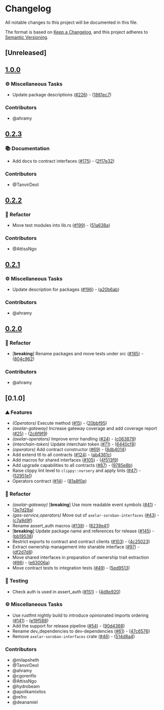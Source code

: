 # Changelog

All notable changes to this project will be documented in this file.

The format is based on [Keep a Changelog](https://keepachangelog.com/en/1.0.0/),
and this project adheres to [Semantic Versioning](https://semver.org/spec/v2.0.0.html).

## [Unreleased]

## [1.0.0](https://github.com/axelarnetwork/axelar-cgp-stellar/compare/stellar-axelar-operators-v0.2.3...stellar-axelar-operators-v1.0.0)

### ⚙️ Miscellaneous Tasks

- Update package descriptions ([#226](https://github.com/axelarnetwork/axelar-cgp-stellar/pull/226)) - ([1881ec7](https://github.com/axelarnetwork/axelar-cgp-stellar/commit/1881ec723644734f0c19c32db143e7a539f74ad3))

### Contributors

- @ahramy

## [0.2.3](https://github.com/axelarnetwork/axelar-cgp-stellar/compare/stellar-axelar-operators-v0.2.2...stellar-axelar-operators-v0.2.3)

### 📚 Documentation

- Add docs to contract interfaces ([#175](https://github.com/axelarnetwork/axelar-cgp-stellar/pull/175)) - ([2f17e32](https://github.com/axelarnetwork/axelar-cgp-stellar/commit/2f17e32b33e6d04609c3014e161ce07f9dbbef63))

### Contributors

- @TanvirDeol

## [0.2.2](https://github.com/axelarnetwork/axelar-cgp-stellar/compare/stellar-axelar-operators-v0.2.1...stellar-axelar-operators-v0.2.2)

### 🚜 Refactor

- Move test modules into lib.rs ([#199](https://github.com/axelarnetwork/axelar-cgp-stellar/pull/199)) - ([51a638a](https://github.com/axelarnetwork/axelar-cgp-stellar/commit/51a638a52bdaebc4928aab9e191b28a90e73f338))

### Contributors

- @AttissNgo

## [0.2.1](https://github.com/axelarnetwork/axelar-cgp-stellar/compare/stellar-axelar-operators-v0.2.0...stellar-axelar-operators-v0.2.1)

### ⚙️ Miscellaneous Tasks

- Update description for packages ([#196](https://github.com/axelarnetwork/axelar-cgp-stellar/pull/196)) - ([a20b6ab](https://github.com/axelarnetwork/axelar-cgp-stellar/commit/a20b6ab2633b3ca407c440b9ce35ff0071384638))

### Contributors

- @ahramy

## [0.2.0](https://github.com/axelarnetwork/axelar-cgp-stellar/compare/stellar-axelar-operators-v0.1.0...stellar-axelar-operators-v0.2.0)

### 🚜 Refactor

- [**breaking**] Rename packages and move tests under src ([#185](https://github.com/axelarnetwork/axelar-cgp-stellar/pull/185)) - ([804c962](https://github.com/axelarnetwork/axelar-cgp-stellar/commit/804c962a667a7889c447decf8155c4f56c7b1bdb))

### Contributors

- @ahramy

## [0.1.0]

### ⛰️ Features

- _(Operators)_ Execute method ([#15](https://github.com/axelarnetwork/axelar-cgp-stellar/pull/15)) - ([20bbf95](https://github.com/axelarnetwork/axelar-cgp-stellar/commit/20bbf95a6ba486f48c6ec116e31d34110f912880))
- _(axelar-gateway)_ Increase gateway coverage and add coverage report ([#25](https://github.com/axelarnetwork/axelar-cgp-stellar/pull/25)) - ([2c6f9f9](https://github.com/axelarnetwork/axelar-cgp-stellar/commit/2c6f9f96f59b74d521aec090d9e31908ab307134))
- _(axelar-operators)_ Improve error handling ([#24](https://github.com/axelarnetwork/axelar-cgp-stellar/pull/24)) - ([c063879](https://github.com/axelarnetwork/axelar-cgp-stellar/commit/c063879442a39a0ea43beb5387516a10aee96670))
- _(interchain-token)_ Update interchain token ([#71](https://github.com/axelarnetwork/axelar-cgp-stellar/pull/71)) - ([6440cf8](https://github.com/axelarnetwork/axelar-cgp-stellar/commit/6440cf86ea665ed72e8515c0fb01d4fc93f2f63d))
- _(operators)_ Add contract constructor ([#69](https://github.com/axelarnetwork/axelar-cgp-stellar/pull/69)) - ([8db4014](https://github.com/axelarnetwork/axelar-cgp-stellar/commit/8db4014376ea5e2fc00c4a7d39e56e4952b01a9e))
- Add extend ttl to all contracts ([#124](https://github.com/axelarnetwork/axelar-cgp-stellar/pull/124)) - ([ab4361c](https://github.com/axelarnetwork/axelar-cgp-stellar/commit/ab4361c58daffebd099ab386910b55a4d56d152f))
- Add macros for shared interfaces ([#105](https://github.com/axelarnetwork/axelar-cgp-stellar/pull/105)) - ([4f513f9](https://github.com/axelarnetwork/axelar-cgp-stellar/commit/4f513f933d290cc9cc5944e5e39bcda13a136906))
- Add upgrade capabilities to all contracts ([#87](https://github.com/axelarnetwork/axelar-cgp-stellar/pull/87)) - ([9785e8b](https://github.com/axelarnetwork/axelar-cgp-stellar/commit/9785e8bebea93e987af664cedea3234241675d96))
- Raise clippy lint level to `clippy::nursery` and apply lints ([#47](https://github.com/axelarnetwork/axelar-cgp-stellar/pull/47)) - ([52951e1](https://github.com/axelarnetwork/axelar-cgp-stellar/commit/52951e11f500b83f6cb31a3cadb845c4841af6a4))
- Operators contract ([#14](https://github.com/axelarnetwork/axelar-cgp-stellar/pull/14)) - ([81a8f0e](https://github.com/axelarnetwork/axelar-cgp-stellar/commit/81a8f0e91d89fbae4c61d9fb5790250c892ff6a7))

### 🚜 Refactor

- _(axelar-gateway)_ [**breaking**] Use more readable event symbols ([#41](https://github.com/axelarnetwork/axelar-cgp-stellar/pull/41)) - ([3e7d28a](https://github.com/axelarnetwork/axelar-cgp-stellar/commit/3e7d28a8806fec2c689989b2e50de1860587190c))
- _(gas-service,operators)_ Move out of `axelar-soroban-interfaces` ([#43](https://github.com/axelarnetwork/axelar-cgp-stellar/pull/43)) - ([c7a9d9f](https://github.com/axelarnetwork/axelar-cgp-stellar/commit/c7a9d9f6b2f346efa4b1f836f00bd591eea84be8))
- Rename assert_auth macros ([#138](https://github.com/axelarnetwork/axelar-cgp-stellar/pull/138)) - ([8239e41](https://github.com/axelarnetwork/axelar-cgp-stellar/commit/8239e4126cdccb4156f737dd6e20fad5c2bfc239))
- [**breaking**] Update package name and references for release ([#145](https://github.com/axelarnetwork/axelar-cgp-stellar/pull/145)) - ([bb19538](https://github.com/axelarnetwork/axelar-cgp-stellar/commit/bb195386eeda9c75d4da33eb0cf29fd9cb9b621c))
- Restrict exports to contract and contract clients ([#103](https://github.com/axelarnetwork/axelar-cgp-stellar/pull/103)) - ([4c25023](https://github.com/axelarnetwork/axelar-cgp-stellar/commit/4c250237afce95fcd687f74e350b6b272a3d295d))
- Extract ownership management into sharable interface ([#97](https://github.com/axelarnetwork/axelar-cgp-stellar/pull/97)) - ([df2d7d8](https://github.com/axelarnetwork/axelar-cgp-stellar/commit/df2d7d8106e26c143757d26dfc321ffd5778d23b))
- Move shared interfaces in preparation of ownership trait extraction ([#96](https://github.com/axelarnetwork/axelar-cgp-stellar/pull/96)) - ([e63006a](https://github.com/axelarnetwork/axelar-cgp-stellar/commit/e63006a4f17abccbd1922389f1c03cc1735220b3))
- Move contract tests to integration tests ([#49](https://github.com/axelarnetwork/axelar-cgp-stellar/pull/49)) - ([5ed9513](https://github.com/axelarnetwork/axelar-cgp-stellar/commit/5ed95130e5cc11690d0738c427adaa2b61ad4c90))

### 🧪 Testing

- Check auth is used in assert_auth ([#151](https://github.com/axelarnetwork/axelar-cgp-stellar/pull/151)) - ([4d8e920](https://github.com/axelarnetwork/axelar-cgp-stellar/commit/4d8e92065d528cd48a08319449b80f32322e5b08))

### ⚙️ Miscellaneous Tasks

- Use rustfmt nightly build to introduce opinionated imports ordering ([#141](https://github.com/axelarnetwork/axelar-cgp-stellar/pull/141)) - ([e19f588](https://github.com/axelarnetwork/axelar-cgp-stellar/commit/e19f5887dcb7f648d1aacb0fedbd6dfa9bf45eb2))
- Add the support for release pipeline ([#54](https://github.com/axelarnetwork/axelar-cgp-stellar/pull/54)) - ([90d4368](https://github.com/axelarnetwork/axelar-cgp-stellar/commit/90d436811258b54ee8efbac074da515e977eb47e))
- Rename dev_dependencies to dev-dependencies ([#61](https://github.com/axelarnetwork/axelar-cgp-stellar/pull/61)) - ([47c6576](https://github.com/axelarnetwork/axelar-cgp-stellar/commit/47c657656cf83105c46b64b98d85c0653212d528))
- Remove `axelar-soroban-interfaces` crate ([#46](https://github.com/axelarnetwork/axelar-cgp-stellar/pull/46)) - ([514d8a4](https://github.com/axelarnetwork/axelar-cgp-stellar/commit/514d8a441ab30587dd953004894596147298fec7))

### Contributors

- @milapsheth
- @TanvirDeol
- @ahramy
- @cgorenflo
- @AttissNgo
- @hydrobeam
- @apolikamixitos
- @re1ro
- @deanamiel
